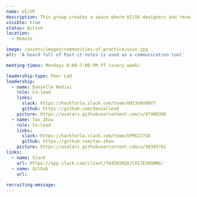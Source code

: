 ```yaml
---
name: UI/UX
description: This group creates a space where UI/UX designers and researchers from different projects can come together to share effective practices, give and get mentorship, set standards, and create guides for new projects.
visible: true
status: Active
location:
  - Remote

image: /assets/images/communities-of-practice/uiux.jpg
alt: 'A board full of Post-it notes is used as a communication tool'

meeting-times: Mondays 6:00-7:00 PM PT (every week)

leadership-type: Peer Led
leadership:
  - name: Danielle Nedivi
    role: Co-lead
    links:
      slack: https://hackforla.slack.com/team/U013U4VN8V7
      github: https://github.com/daniellex0
    picture: https://avatars.githubusercontent.com/u/67400366
  - name: Tan Zhou
    role: Co-lead
    links:
      slack: https://hackforla.slack.com/team/UPMSC27G8
      github: https://github.com/tan-zhou
    picture: https://avatars.githubusercontent.com/u/50305762
links:
  - name: Slack
    url: https://app.slack.com/client/T04502KQX/C017ESHSMNG/
  - name: Github
    url: 
  
recruiting-message:
---
```

